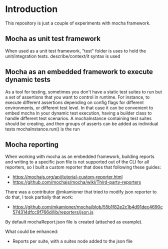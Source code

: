 # Introduction
This repository is just a couple of experiments with mocha framework.

## Mocha as unit test framework
When used as a unit test framework, "test" folder is uses to hold the unit/integration tests.
describe/context/it syntax is used

## Mocha as an embedded framework to execute dynamic tests
As a tool for testing, sometimes you don't have a static test suites to run but a set of assertions that you want to control in runtime. For instance, to execute different assertions depending on config flags for different environments, or different test level. In that case it can be convenient to embed mocha in your dynamic test execution, having a builder class to handle different test scenarios.
A mochaInstance containing test suites should be creating, and then groups of asserts can be added as individual tests
mochaInstance.run() is the run


## Mocha reporting
When working with mocha as an embedded framework, building reports and writing to a specific json file is not supported out of the CLI for all reporters, so I built a custom reporter that does that following these guides: 
- https://mochajs.org/api/tutorial-custom-reporter.html
- https://github.com/mochajs/mocha/wiki/Third-party-reporters

There was a contributor @mkamioner that tried to modify json reporter to do that, I took partially that work:
- https://github.com/mkamioner/mocha/blob/55b1f82e2c1b4d91dec4690c574314dfcc9f766d/lib/reporters/json.js


By default mochaReport.json file is created (attached as example).

What could be enhanced:
- Reports per suite, with a suites node added to the json file